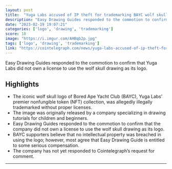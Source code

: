 ```yaml
---
layout: post
title:  "Yuga Labs accused of IP theft for trademarking BAYC wolf skull logo"
description: "Easy Drawing Guides responded to the commotion to confirm that Yuga Labs did not own a license to use the wolf skull drawing as its logo."
date: "2023-02-19 19:07:21"
categories: ['logo', 'drawing', 'trademarking']
score: 18
image: "https://i.imgur.com/AHBqb2p.jpg"
tags: ['logo', 'drawing', 'trademarking']
link: "https://cointelegraph.com/news/yuga-labs-accused-of-ip-theft-for-trademarking-bayc-wolf-skull-logo"
---
```


Easy Drawing Guides responded to the commotion to confirm that Yuga Labs did not own a license to use the wolf skull drawing as its logo.

## Highlights

- The iconic wolf skull logo of Bored Ape Yacht Club (BAYC), Yuga Labs’ premier nonfungible token (NFT) collection, was allegedly illegally trademarked without proper licenses.
- The image was originally released by a company specializing in drawing tutorials for children and beginners.
- Easy Drawing Guides responded to the commotion to confirm that the company did not own a license to use the wolf skull drawing as its logo.
- BAYC supporters believe that no intellectual property was breached in using the logo; however, most agree that Easy Drawing Guide is entitled to some serious compensation.
- The company has not yet responded to Cointelegraph’s request for comment.

---
